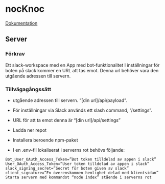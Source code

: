 # nocKnoc

[Dokumentation](https://github.com/cccarle/nocKnoc/wiki)

## Server

### Förkrav
Ett slack-workspace med en App med bot-funktionalitet
I inställningar för boten på slack kommer en URL att tas emot. Denna url behöver vara den utgående adressen till servern.
### Tillvägagångssätt
* utgående adressen till servern. “[din url]/api/payload”.
* För inställningar via Slack används ett slash command, “/settings”. 
* URL för att ta emot denna är “[din url]/api/settings”

* Ladda ner repot
* Installera beroende npm-paket 
* I en .env-fil lokaliserat i serverns rot behövs följande:
```
Bot_User_OAuth_Access_Token=”Bot token tilldelad av appen i slack”
User_OAuth_Access_Token=”User token tilldelad av appen i slack”
slack_signing_secret=”Secret för boten given av slack”
client_signature=”En överenskommen hemlighet delad med klientsidan”
Starta servern med kommandot “node index” stående i serverns rot
```
